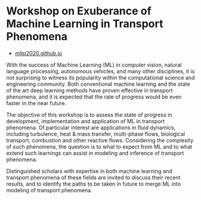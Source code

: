# Workshop on Exuberance of Machine Learning in Transport Phenomena
* [mltp2020.github.io](https://mltp2020.com/)

With the success of Machine Learning (ML) in computer vision, natural language processing, autonomous vehicles, and many other disciplines, it is not surprising to witness its popularity within the computational science and engineering community. Both conventional machine learning and the state of the art deep learning methods have proven effective in transport phenomena, and it is expected that the rate of progress would be even faster in the near future.

The objective of this workshop is to assess the state of progress in development, implementation and application of ML in transport phenomena. Of particular interest are applications in fluid dynamics, including turbulence, heat & mass transfer, multi-phase flows, biological transport, combustion and other reactive flows. Considering the complexity of such phenomena, the question is to what to expect from ML and to what extend such learnings can assist in modeling and inference of transport phenomena.

Distinguished scholars with expertise in both machine learning and transport phenomena of these fields are invited to discuss their recent results, and to identify the paths to be taken in future to merge ML into modeling of transport phenomena.

